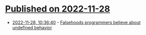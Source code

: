 # [Published on 2022-11-28](index.md)

* [2022-11-28, 10:36:40](https://news.ycombinator.com/item?id=33771922) - [Falsehoods programmers believe about undefined behavior](https://predr.ag/blog/falsehoods-programmers-believe-about-undefined-behavior/)

